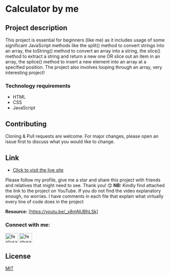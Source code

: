 # Calculator by me

## Project description

This project is essential for beginners (like me) as it includes usage of some significant  JavaScript methods like the split() method to convert strings into an array, the toString() method to convert an array into a string, the slice() method to extract a string and return a new one OR slice out an item in an array, the splice() method to insert a new element into an array at a specified position. The project also involves looping through an array, very interesting project! 

### Technology requirements
- HTML
- CSS
- JavaScript



## Contributing
Cloning & Pull requests are welcome. For major changes, please open an issue first
to discuss what you would like to change.

## Link
- [Click to visit the live site](https://festus-calculator.netlify.app)

Please follow my profile, give me a star and share this project with friends and relatives that might need to see. Thank you! 😊
**NB:** Kindly find attached the link to the project on YouTube.
If you do not find the video explanatory enough, no worries. I have comments in each file that explain what virtually every line of code does in the project

**Resource:** [https://youtu.be/_x8mNUBhLSk]


<h3 align="left">Connect with me:</h3>
<p align="left">
<a href="https://linkedin.com/in/festusasiyanbi" target="blank"><img align="center" src="https://raw.githubusercontent.com/rahuldkjain/github-profile-readme-generator/master/src/images/icons/Social/linked-in-alt.svg" alt="festusasiyanbi" height="30" width="40" /></a>
<a href="https://instagram.com/festusasiyanbi" target="blank"><img align="center" src="https://raw.githubusercontent.com/rahuldkjain/github-profile-readme-generator/master/src/images/icons/Social/instagram.svg" alt="festusasiyanbi" height="30" width="40" /></a>
</p>

## License

[MIT](https://choosealicense.com/licenses/mit/)
